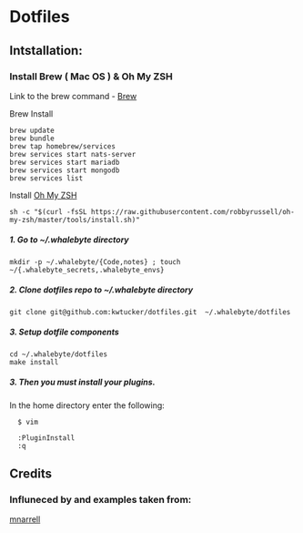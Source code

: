 # Dotfiles

## Intstallation:

### Install Brew ( Mac OS ) & Oh My ZSH

Link to the brew command - [Brew](https://brew.sh/)

Brew Install

```
brew update
brew bundle
brew tap homebrew/services
brew services start nats-server
brew services start mariadb
brew services start mongodb
brew services list
```

Install [Oh My ZSH](https://github.com/robbyrussell/oh-my-zsh)

```
sh -c "$(curl -fsSL https://raw.githubusercontent.com/robbyrussell/oh-my-zsh/master/tools/install.sh)"
```

##### 1. Go to ~/.whalebyte directory

```
mkdir -p ~/.whalebyte/{Code,notes} ; touch ~/{.whalebyte_secrets,.whalebyte_envs}
```

##### 2. Clone dotfiles repo to ~/.whalebyte directory

```
git clone git@github.com:kwtucker/dotfiles.git  ~/.whalebyte/dotfiles
```

##### 3. Setup dotfile components

```
cd ~/.whalebyte/dotfiles
make install
```

##### 3. Then you must install your plugins.

In the home directory enter the following:

```shell
  $ vim

  :PluginInstall
  :q
```

## Credits

### Influneced by and examples taken from:

[mnarrell](https://github.com/mnarrell/dotfiles)

